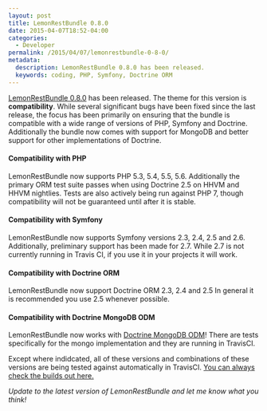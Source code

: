 ```yaml
---
layout: post
title: LemonRestBundle 0.8.0
date: 2015-04-07T18:52-04:00
categories:
  - Developer
permalink: /2015/04/07/lemonrestbundle-0-8-0/
metadata:
  description: LemonRestBundle 0.8.0 has been released.
  keywords: coding, PHP, Symfony, Doctrine ORM
---
```

[LemonRestBundle 0.8.0](http://github.com/stanlemon/rest-bundle) has been released. The theme for this version is **compatibility**. While several significant bugs have been fixed since the last release, the focus has been primarily on ensuring that the bundle is compatible with a wide range of versions of PHP, Symfony and Doctrine. Additionally the bundle now comes with support for MongoDB and better support for other implementations of Doctrine.

  

#### Compatibility with PHP

LemonRestBundle now supports PHP 5.3, 5.4, 5.5, 5.6. Additionally the primary ORM test suite passes when using Doctrine 2.5 on HHVM and HHVM nightlies. Tests are also actively being run against PHP 7, though compatibility will not be guaranteed until after it is stable.

  

#### Compatibility with Symfony

LemonRestBundle now supports Symfony versions 2.3, 2.4, 2.5 and 2.6. Additionally, preliminary support has been made for 2.7. While 2.7 is not currently running in Travis CI, if you use it in your projects it will work.

  

#### Compatibility with Doctrine ORM

LemonRestBundle now support Doctrine ORM 2.3, 2.4 and 2.5 In general it is recommended you use 2.5 whenever possible.

  

#### Compatibility with Doctrine MongoDB ODM

LemonRestBundle now works with [Doctrine MongoDB ODM](http://doctrine-mongodb-odm.readthedocs.org/en/latest/)! There are tests specifically for the mongo implementation and they are running in TravisCI.

  

Except where indidcated, all of these versions and combinations of these versions are being tested against automatically in TravisCI. [You can always check the builds out here.](https://travis-ci.org/stanlemon/rest-bundle)

_Update to the latest version of LemonRestBundle and let me know what you think!_
